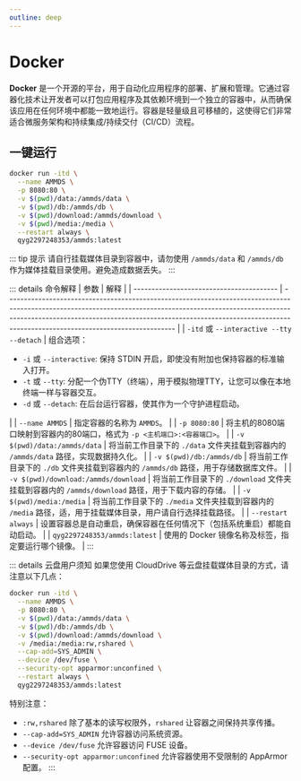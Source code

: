 ```yaml
---
outline: deep
---
```


# Docker

**Docker** 是一个开源的平台，用于自动化应用程序的部署、扩展和管理。它通过容器化技术让开发者可以打包应用程序及其依赖环境到一个独立的容器中，从而确保该应用在任何环境中都能一致地运行。容器是轻量级且可移植的，这使得它们非常适合微服务架构和持续集成/持续交付（CI/CD）流程。

## 一键运行

```sh [docker-cli]
docker run -itd \
  --name AMMDS \
  -p 8080:80 \
  -v $(pwd)/data:/ammds/data \
  -v $(pwd)/db:/ammds/db \
  -v $(pwd)/download:/ammds/download \
  -v $(pwd)/media:/media \
  --restart always \
  qyg2297248353/ammds:latest
```

::: tip 提示
请自行挂载媒体目录到容器中，请勿使用 `/ammds/data` 和 `/ammds/db` 作为媒体挂载目录使用。避免造成数据丢失。
:::

::: details 命令解释
| 参数                                     | 解释                                                                                                                                                                                                                                                                                      |
| ---------------------------------------- | ----------------------------------------------------------------------------------------------------------------------------------------------------------------------------------------------------------------------------------------------------------------------------------------- |
| `-itd` 或 `--interactive --tty --detach` | 组合选项：<ul><li>`-i` 或 `--interactive`: 保持 STDIN 开启，即使没有附加也保持容器的标准输入打开。</li><li>`-t` 或 `--tty`: 分配一个伪TTY（终端），用于模拟物理TTY，让您可以像在本地终端一样与容器交互。</li><li>`-d` 或 `--detach`: 在后台运行容器，使其作为一个守护进程启动。</li></ul> |
| `--name AMMDS`                           | 指定容器的名称为 `AMMDS`。                                                                                                                                                                                                                                                                |
| `-p 8080:80`                             | 将主机的8080端口映射到容器内的80端口，格式为 `-p <主机端口>:<容器端口>`。                                                                                                                                                                                                                 |
| `-v $(pwd)/data:/ammds/data`             | 将当前工作目录下的 `./data` 文件夹挂载到容器内的 `/ammds/data` 路径，实现数据持久化。                                                                                                                                                                                                     |
| `-v $(pwd)/db:/ammds/db`                 | 将当前工作目录下的 `./db` 文件夹挂载到容器内的 `/ammds/db` 路径，用于存储数据库文件。                                                                                                                                                                                                     |
| `-v $(pwd)/download:/ammds/download`     | 将当前工作目录下的 `./download` 文件夹挂载到容器内的 `/ammds/download` 路径，用于下载内容的存储。                                                                                                                                                                                         |
| `-v $(pwd)/media:/media`                 | 将当前工作目录下的 `./media` 文件夹挂载到容器内的 `/media` 路径，适，用于挂载媒体目录，用户请自行选择挂载路径。                                                                                                                                                                           |
| `--restart always`                       | 设置容器总是自动重启，确保容器在任何情况下（包括系统重启）都能自动启动。                                                                                                                                                                                                                  |
| `qyg2297248353/ammds:latest`             | 使用的 Docker 镜像名称及标签，指定要运行哪个镜像。                                                                                                                                                                                                                                        |
:::


::: details 云盘用户须知
如果您使用 CloudDrive 等云盘挂载媒体目录的方式，请注意以下几点：

```sh [docker-cli]
docker run -itd \
  --name AMMDS \
  -p 8080:80 \
  -v $(pwd)/data:/ammds/data \
  -v $(pwd)/db:/ammds/db \
  -v $(pwd)/download:/ammds/download \
  -v /media:/media:rw,rshared \
  --cap-add=SYS_ADMIN \
  --device /dev/fuse \
  --security-opt apparmor:unconfined \
  --restart always \
  qyg2297248353/ammds:latest
```

特别注意：
+ `:rw,rshared` 除了基本的读写权限外，`rshared` 让容器之间保持共享传播。
+ `--cap-add=SYS_ADMIN` 允许容器访问系统资源。
+ `--device /dev/fuse` 允许容器访问 FUSE 设备。
+ `--security-opt apparmor:unconfined` 允许容器使用不受限制的 AppArmor 配置。
:::


<!--@include: ../../snippets/setup-finish.md-->

<!--@include: ../../snippets/copyright.md-->